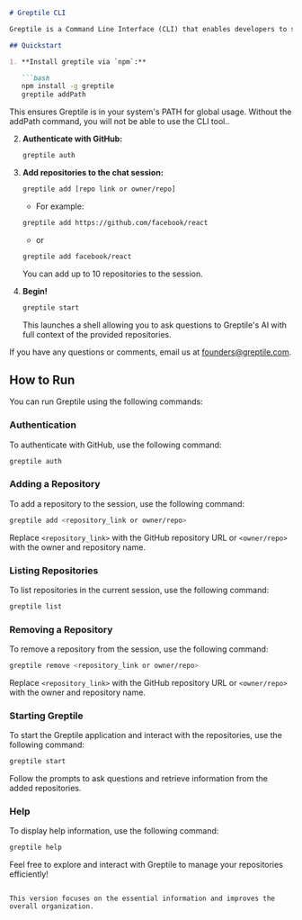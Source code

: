 ```markdown
# Greptile CLI

Greptile is a Command Line Interface (CLI) that enables developers to search and understand complex codebases in English. Learn more at [greptile.com](https://greptile.com).

## Quickstart

1. **Install greptile via `npm`:**

   ```bash
   npm install -g greptile
   greptile addPath
   ```

   This ensures Greptile is in your system's PATH for global usage. Without the addPath command, you will not be able to use the CLI tool..

2. **Authenticate with GitHub:**

    ```bash
    greptile auth
    ```

3. **Add repositories to the chat session:**

    ```bash
    greptile add [repo link or owner/repo]
    ```

    - For example:

    ```bash
    greptile add https://github.com/facebook/react
    ```

    - or

    ```bash
    greptile add facebook/react
    ```

    You can add up to 10 repositories to the session.

4. **Begin!**

    ```bash
    greptile start
    ```

    This launches a shell allowing you to ask questions to Greptile's AI with full context of the provided repositories.

If you have any questions or comments, email us at founders@greptile.com.

## How to Run

You can run Greptile using the following commands:

### Authentication

To authenticate with GitHub, use the following command:

```bash
greptile auth
```

### Adding a Repository

To add a repository to the session, use the following command:

```bash
greptile add <repository_link or owner/repo>
```

Replace `<repository_link>` with the GitHub repository URL or `<owner/repo>` with the owner and repository name.

### Listing Repositories

To list repositories in the current session, use the following command:

```bash
greptile list
```

### Removing a Repository

To remove a repository from the session, use the following command:

```bash
greptile remove <repository_link or owner/repo>
```

Replace `<repository_link>` with the GitHub repository URL or `<owner/repo>` with the owner and repository name.

### Starting Greptile

To start the Greptile application and interact with the repositories, use the following command:

```bash
greptile start
```

Follow the prompts to ask questions and retrieve information from the added repositories.

### Help

To display help information, use the following command:

```bash
greptile help
```

Feel free to explore and interact with Greptile to manage your repositories efficiently!
```

This version focuses on the essential information and improves the overall organization.